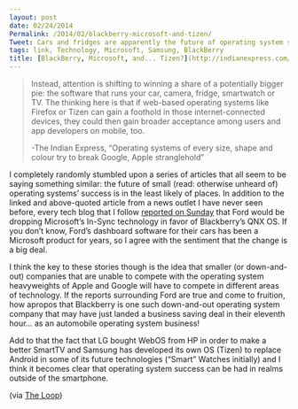 ```yaml
---
layout: post
date: 02/24/2014
Permalink: /2014/02/blackberry-microsoft-and-tizen/
Tweet: Cars and fridges are apparently the future of operating system success.
tags: link, Technology, Microsoft, Samsung, BlackBerry
title: [BlackBerry, Microsoft, and... Tizen?](http://indianexpress.com/article/technology/technology-others/tie-tee-or-tiz-operating-systems-also-rans-seek-to-outsmart-google-apple/99/)
---
```


<blockquote>
  <p>Instead, attention is shifting to winning a share of a potentially bigger pie: the software that runs your car, camera, fridge, smartwatch or TV. The thinking here is that if web-based operating systems like Firefox or Tizen can gain a foothold in those internet-connected devices, they could then gain broader acceptance among users and app developers on mobile, too.</p>
  
  <p>-The Indian Express, &#8220;Operating systems of every size, shape and colour try to break Google, Apple stranglehold&#8221;</p>
</blockquote>

<p>I completely randomly stumbled upon a series of articles that all seem to be saying something similar: the future of small (read: otherwise unheard of) operating systems&#8217; success is in the least likely of places. In addition to the linked and above-quoted article from a news outlet I have never seen before, every tech blog that I follow <a href="http://www.loopinsight.com/2014/02/23/ford-said-to-drop-microsoft-sync-for-in-car-move-to-blackberrys-qnx/" title="Ford said to drop Microsoft Sync for in-car, move to BlackBerry’s QNX - The Loop">reported on Sunday</a> that Ford would be dropping Microsoft&#8217;s In-Sync technology in favor of Blackberry&#8217;s QNX OS. If you don&#8217;t know, Ford&#8217;s dashboard software for their cars has been a Microsoft product for years, so I agree with the sentiment that the change is a big deal.</p>

<p>I think the key to these stories though is the idea that smaller (or down-and-out) companies that are unable to compete with the operating system heavyweights of Apple and Google will have to compete in different areas of technology. If the reports surrounding Ford are true and come to fruition, how apropos that Blackberry is one such down-and-out operating system company that may have just landed a business saving deal in their eleventh hour&#8230; as an automobile operating system business!</p>

<p>Add to that the fact that LG bought WebOS from HP in order to make a better SmartTV and Samsung has developed its own OS (Tizen) to replace Android in some of its future technologies (&#8220;Smart&#8221; Watches initially) and I think it becomes clear that operating system success can be had in realms outside of the smartphone.</p>

<p>(via <a href="http://www.loopinsight.com/2014/02/24/the-indie-operating-systems-smart-phone-race" title="The indie operating systems place in the smart phone race - The Loop">The Loop</a>)</p>
